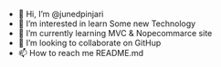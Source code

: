 - 👋 Hi, I’m @junedpinjari
- 👀 I’m interested in learn Some new Technology
- 🌱 I’m currently learning  MVC & Nopecommarce  site
- 💞️ I’m looking to collaborate on GitHup
- 📫 How to reach me  README.md

<!---
junedpinjari/junedpinjari is a ✨ special ✨ repository because its `README.md` (this file) appears on your GitHub profile.
You can click the Preview link to take a look at your changes.
--->
